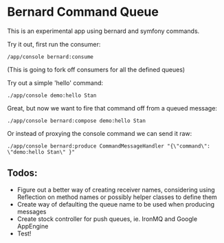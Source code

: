 Bernard Command Queue
========================

This is an experimental app using bernard and symfony commands.

Try it out, first run the consumer:

```
/app/console bernard:consume
```
(This is going to fork off consumers for all the defined queues)

Try out a simple 'hello' command:

```
./app/console demo:hello Stan
```

Great, but now we want to fire that command off from a queued message:

```
./app/console bernard:compose demo:hello Stan
```

Or instead of proxying the console command we can send it raw:
```
./app/console bernard:produce CommandMessageHandler "{\"command\": \"demo:hello Stan\" }"
```

Todos:
-------------
- Figure out a better way of creating receiver names, considering using Reflection on method names or possibly helper classes to define them
- Create way of defaulting the queue name to be used when producing messages
- Create stock controller for push queues, ie. IronMQ and Google AppEngine
- Test!
